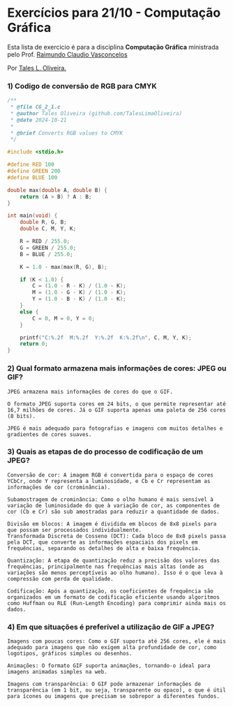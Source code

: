# Exercícios para 21/10 - Computação Gráfica

Esta lista de exercicio é para a disciplina **Computação Gráfica** ministrada pelo Prof. [Raimundo Claudio Vasconcelos]()

Por [Tales L. Oliveira.](https://github.com/TalesLimaOliveira)


### 1) Codigo de conversão de RGB para CMYK

```c
/**
 * @file CG_2_1.c
 * @author Tales Oliveira (github.com/TalesLimaOliveira)
 * @date 2024-10-21
 *
 * @brief Converts RGB values to CMYK
 */

#include <stdio.h>

#define RED 100
#define GREEN 200
#define BLUE 100

double max(double A, double B) {
    return (A > B) ? A : B;
}

int main(void) {
    double R, G, B;
    double C, M, Y, K;

    R = RED / 255.0;
    G = GREEN / 255.0;
    B = BLUE / 255.0;

    K = 1.0 - max(max(R, G), B);

    if (K < 1.0) {
        C = (1.0 - R - K) / (1.0 - K);
        M = (1.0 - G - K) / (1.0 - K);
        Y = (1.0 - B - K) / (1.0 - K);
    }
    else {
        C = 0, M = 0, Y = 0;
    } 

    printf("C:%.2f  M:%.2f  Y:%.2f  K:%.2f\n", C, M, Y, K);
    return 0;
}
```

### 2) Qual formato armazena mais informações de cores: JPEG ou GIF?

	JPEG armazena mais informações de cores do que o GIF.

    O formato JPEG suporta cores em 24 bits, o que permite representar até 16,7 milhões de cores. Já o GIF suporta apenas uma paleta de 256 cores (8 bits).

    JPEG é mais adequado para fotografias e imagens com muitos detalhes e gradientes de cores suaves.

###  3) Quais as etapas de  do processo de codificação de um JPEG?

    Conversão de cor: A imagem RGB é convertida para o espaço de cores YCbCr, onde Y representa a luminosidade, e Cb e Cr representam as informações de cor (crominância).

    Subamostragem de crominância: Como o olho humano é mais sensível à variação de luminosidade do que à variação de cor, as componentes de cor (Cb e Cr) são sub amostradas para reduzir a quantidade de dados.

    Divisão em blocos: A imagem é dividida em blocos de 8x8 pixels para que possam ser processados individualmente.
    Transformada Discreta de Cosseno (DCT): Cada bloco de 8x8 pixels passa pela DCT, que converte as informações espaciais dos pixels em frequências, separando os detalhes de alta e baixa frequência.

    Quantização: A etapa de quantização reduz a precisão dos valores das frequências, principalmente nas frequências mais altas (onde as variações são menos perceptíveis ao olho humano). Isso é o que leva à compressão com perda de qualidade.

    Codificação: Após a quantização, os coeficientes de frequência são organizados em um formato de codificação eficiente usando algoritmos como Huffman ou RLE (Run-Length Encoding) para comprimir ainda mais os dados.

###  4) Em que situações é preferível a utilização de GIF a JPEG?

	Imagens com poucas cores: Como o GIF suporta até 256 cores, ele é mais adequado para imagens que não exigem alta profundidade de cor, como logotipos, gráficos simples ou desenhos.

    Animações: O formato GIF suporta animações, tornando-o ideal para imagens animadas simples na web.

    Imagens com transparência: O GIF pode armazenar informações de transparência (em 1 bit, ou seja, transparente ou opaco), o que é útil para ícones ou imagens que precisam se sobrepor a diferentes fundos.